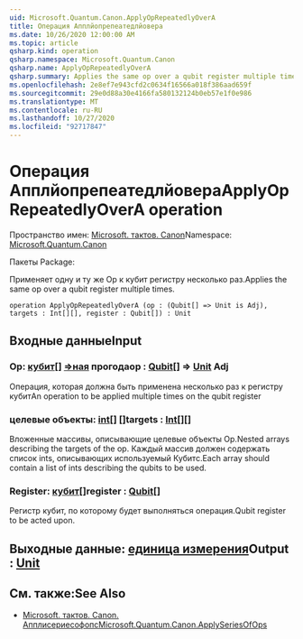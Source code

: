 ```yaml
---
uid: Microsoft.Quantum.Canon.ApplyOpRepeatedlyOverA
title: Операция Апплйопрепеатедлйовера
ms.date: 10/26/2020 12:00:00 AM
ms.topic: article
qsharp.kind: operation
qsharp.namespace: Microsoft.Quantum.Canon
qsharp.name: ApplyOpRepeatedlyOverA
qsharp.summary: Applies the same op over a qubit register multiple times.
ms.openlocfilehash: 2e8ef7e943cfd2c0634f16566a018f386aad659f
ms.sourcegitcommit: 29e0d88a30e4166fa580132124b0eb57e1f0e986
ms.translationtype: MT
ms.contentlocale: ru-RU
ms.lasthandoff: 10/27/2020
ms.locfileid: "92717847"
---
```

# <a name="applyoprepeatedlyovera-operation"></a><span data-ttu-id="673d5-102">Операция Апплйопрепеатедлйовера</span><span class="sxs-lookup"><span data-stu-id="673d5-102">ApplyOpRepeatedlyOverA operation</span></span>

<span data-ttu-id="673d5-103">Пространство имен: [Microsoft. тактов. Canon](xref:Microsoft.Quantum.Canon)</span><span class="sxs-lookup"><span data-stu-id="673d5-103">Namespace: [Microsoft.Quantum.Canon](xref:Microsoft.Quantum.Canon)</span></span>

<span data-ttu-id="673d5-104">Пакеты [](https://nuget.org/packages/)</span><span class="sxs-lookup"><span data-stu-id="673d5-104">Package: [](https://nuget.org/packages/)</span></span>


<span data-ttu-id="673d5-105">Применяет одну и ту же Op к кубит регистру несколько раз.</span><span class="sxs-lookup"><span data-stu-id="673d5-105">Applies the same op over a qubit register multiple times.</span></span>

```qsharp
operation ApplyOpRepeatedlyOverA (op : (Qubit[] => Unit is Adj), targets : Int[][], register : Qubit[]) : Unit
```


## <a name="input"></a><span data-ttu-id="673d5-106">Входные данные</span><span class="sxs-lookup"><span data-stu-id="673d5-106">Input</span></span>

### <a name="op--qubit--unit-adj"></a><span data-ttu-id="673d5-107">Op: [кубит](xref:microsoft.quantum.lang-ref.qubit)[] [=>ная](xref:microsoft.quantum.lang-ref.unit) прогода</span><span class="sxs-lookup"><span data-stu-id="673d5-107">op : [Qubit](xref:microsoft.quantum.lang-ref.qubit)[] => [Unit](xref:microsoft.quantum.lang-ref.unit) Adj</span></span>

<span data-ttu-id="673d5-108">Операция, которая должна быть применена несколько раз к регистру кубит</span><span class="sxs-lookup"><span data-stu-id="673d5-108">An operation to be applied multiple times on the qubit register</span></span>


### <a name="targets--int"></a><span data-ttu-id="673d5-109">целевые объекты: [int](xref:microsoft.quantum.lang-ref.int)[] []</span><span class="sxs-lookup"><span data-stu-id="673d5-109">targets : [Int](xref:microsoft.quantum.lang-ref.int)[][]</span></span>

<span data-ttu-id="673d5-110">Вложенные массивы, описывающие целевые объекты Op.</span><span class="sxs-lookup"><span data-stu-id="673d5-110">Nested arrays describing the targets of the op.</span></span> <span data-ttu-id="673d5-111">Каждый массив должен содержать список ints, описывающих используемый Кубитс.</span><span class="sxs-lookup"><span data-stu-id="673d5-111">Each array should contain a list of ints describing the qubits to be used.</span></span>


### <a name="register--qubit"></a><span data-ttu-id="673d5-112">Register: [кубит](xref:microsoft.quantum.lang-ref.qubit)[]</span><span class="sxs-lookup"><span data-stu-id="673d5-112">register : [Qubit](xref:microsoft.quantum.lang-ref.qubit)[]</span></span>

<span data-ttu-id="673d5-113">Регистр кубит, по которому будет выполняться операция.</span><span class="sxs-lookup"><span data-stu-id="673d5-113">Qubit register to be acted upon.</span></span>



## <a name="output--unit"></a><span data-ttu-id="673d5-114">Выходные данные: [единица измерения](xref:microsoft.quantum.lang-ref.unit)</span><span class="sxs-lookup"><span data-stu-id="673d5-114">Output : [Unit](xref:microsoft.quantum.lang-ref.unit)</span></span>



## <a name="see-also"></a><span data-ttu-id="673d5-115">См. также:</span><span class="sxs-lookup"><span data-stu-id="673d5-115">See Also</span></span>

- [<span data-ttu-id="673d5-116">Microsoft. тактов. Canon. Апплисериесофопс</span><span class="sxs-lookup"><span data-stu-id="673d5-116">Microsoft.Quantum.Canon.ApplySeriesOfOps</span></span>](xref:Microsoft.Quantum.Canon.ApplySeriesOfOps)